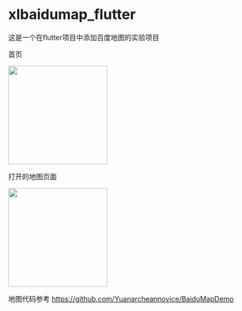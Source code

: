 # xlbaidumap_flutter

这是一个在flutter项目中添加百度地图的实验项目

首页

<img src="https://github.com/peace2knowledge/xlbaidumap_flutter/blob/master/2.png" width="200">

打开的地图页面

<img src="https://github.com/peace2knowledge/xlbaidumap_flutter/blob/master/1.png" width="200">

地图代码参考
https://github.com/Yuanarcheannovice/BaiduMapDemo
